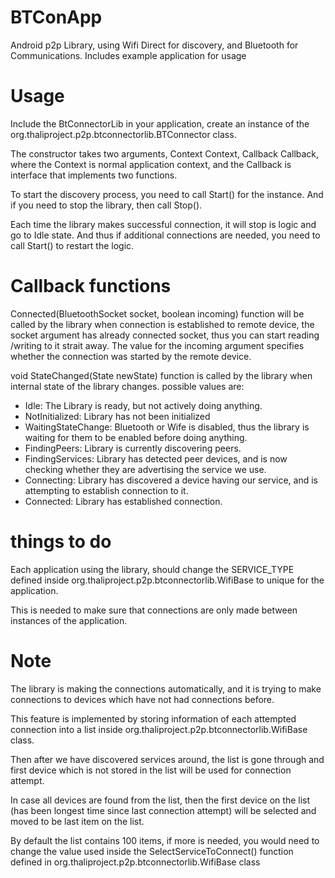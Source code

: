 # BTConApp
Android p2p Library, using Wifi Direct for discovery, and Bluetooth for Communications. Includes example application for usage

# Usage

Include the BtConnectorLib in your application, create an instance of the  org.thaliproject.p2p.btconnectorlib.BTConnector class.

The constructor takes two arguments, Context Context, Callback Callback, where the Context is normal application context, and the Callback is interface that implements two functions.

To start the discovery process, you need to call Start() for the instance. And if you need to stop the library, then call Stop().

Each time the library makes successful connection, it will stop is logic and go to Idle state. And thus if additional connections are needed, you need to call Start() to restart the logic.


# Callback functions

Connected(BluetoothSocket socket, boolean incoming) function will be called by the library when connection is established to remote device, the socket argument has already connected socket, thus you can start reading /writing to it strait away. The value for the incoming argument specifies whether the connection was started by the remote device.

void StateChanged(State newState) function is called by the library when internal state of the library changes. possible values are:
* Idle: The Library is ready, but not actively doing anything.
* NotInitialized: Library has not been initialized
* WaitingStateChange: Bluetooth or Wife is disabled, thus the library is waiting for them to be enabled before doing anything.
* FindingPeers: Library is currently discovering peers.
* FindingServices: Library has detected peer devices, and is now checking whether they are advertising the service we use.
* Connecting: Library has discovered a device having our service, and is attempting to establish connection to it.
* Connected: Library has established connection.

# things to do 

Each application using the library, should change the SERVICE_TYPE defined inside org.thaliproject.p2p.btconnectorlib.WifiBase to unique for the application.

This is needed to make sure that connections are only made between instances of the application.

# Note

The library is making the connections automatically, and it is trying to make connections to devices which have not had connections before. 

This feature is implemented by storing information of each attempted connection into a list inside org.thaliproject.p2p.btconnectorlib.WifiBase class.

Then after we have discovered services around, the list is gone through and first device which is not stored in the list will be used for connection attempt.

In case all devices are found from the list, then the first device on the list (has been longest time since last connection attempt) will be selected and moved to be last item on the list.

By default the list contains 100 items, if more is needed, you would need to change the value used inside the SelectServiceToConnect() function defined in org.thaliproject.p2p.btconnectorlib.WifiBase class


